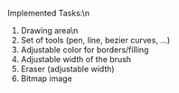 Implemented Tasks:\n
1) Drawing area\n
2) Set of tools (pen, line, bezier curves, ...)
3) Adjustable color for borders/filling
4) Adjustable width of the brush
5) Eraser (adjustable width)
6) Bitmap image
